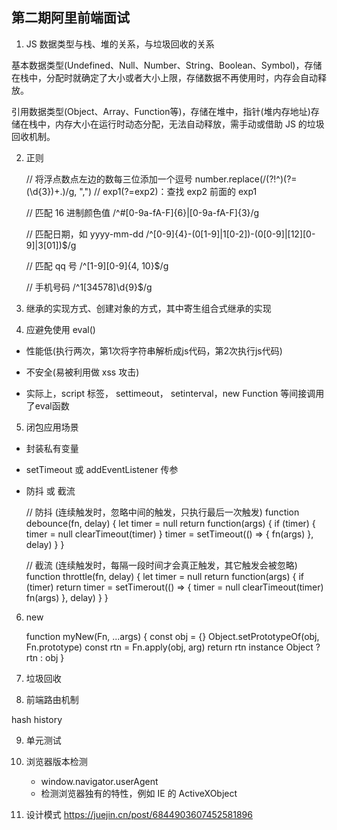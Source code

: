 ## 第二期阿里前端面试

1. JS 数据类型与栈、堆的关系，与垃圾回收的关系

  基本数据类型(Undefined、Null、Number、String、Boolean、Symbol)，存储在栈中，分配时就确定了大小或者大小上限，存储数据不再使用时，内存会自动释放。

  引用数据类型(Object、Array、Function等)，存储在堆中，指针(堆内存地址)存储在栈中，内存大小在运行时动态分配，无法自动释放，需手动或借助 JS 的垃圾回收机制。


2. 正则

    // 将浮点数点左边的数每三位添加一个逗号
    number.replace(/(?!^)(?=(\d{3})+\.)/g, ",")   // exp1(?=exp2)：查找 exp2 前面的 exp1

    // 匹配 16 进制颜色值
    /^#[0-9a-fA-F]{6}|[0-9a-fA-F]{3}/g

    // 匹配日期，如 yyyy-mm-dd
    /^[0-9]{4}-(0[1-9]|1[0-2])-(0[0-9]|[12][0-9]|3[01])$/g

    // 匹配 qq 号
    /^[1-9][0-9]{4, 10}$/g

    // 手机号码
    /^1[34578]\d{9}$/g

3. 继承的实现方式、创建对象的方式，其中寄生组合式继承的实现

4. 应避免使用 eval() 

  * 性能低(执行两次，第1次将字符串解析成js代码，第2次执行js代码)

  * 不安全(易被利用做 xss 攻击)

  * 实际上，script 标签， settimeout， setinterval，new Function 等间接调用了eval函数

5. 闭包应用场景

  * 封装私有变量
  * setTimeout 或 addEventListener 传参
  * 防抖 或 截流

    // 防抖 (连续触发时，忽略中间的触发，只执行最后一次触发)
    function debounce(fn, delay) {
      let timer = null
      return function(args) {
        if (timer) {
          timer = null
          clearTimeout(timer)
        }
        timer = setTimeout(() => {
          fn(args)
        }, delay)
      }
    }

    // 截流 (连续触发时，每隔一段时间才会真正触发，其它触发会被忽略)
    function throttle(fn, delay) {
      let timer = null
      return function(args) {
        if (timer) return
        timer = setTimerout(() => {
          timer = null
          clearTimeout(timer)
          fn(args)
        }, delay)
      }
    }

6. new

    function myNew(Fn, ...args) {
      const obj = {}
      Object.setPrototypeOf(obj, Fn.prototype)
      const rtn = Fn.apply(obj, arg)
      return rtn instance Object ? rtn : obj
    }

7. 垃圾回收

8. 前端路由机制

  hash
  history

9. 单元测试

10. 浏览器版本检测

    * window.navigator.userAgent
    * 检测浏览器独有的特性，例如 IE 的 ActiveXObject


11. 设计模式
https://juejin.cn/post/6844903607452581896


